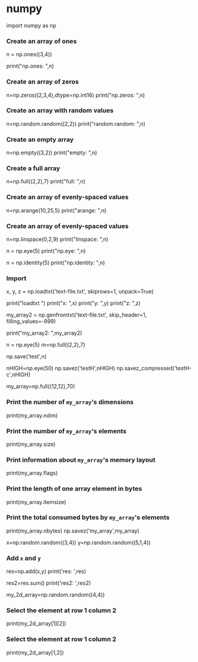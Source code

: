 # numpy

import numpy as np

### Create an array of ones
n = np.ones((3,4))

print("np.ones: ",n)
### Create an array of zeros

n=np.zeros((2,3,4),dtype=np.int16)
print("np.zeros: ",n)

### Create an array with random values
n=np.random.random((2,2))
print("random.random: ",n)

### Create an empty array
n=np.empty((3,2))
print("empty: ",n)

### Create a full array
n=np.full((2,2),7)
print("full: ",n)

### Create an array of evenly-spaced values
n=np.arange(10,25,5)
print("arange: ",n)

### Create an array of evenly-spaced values
n=np.linspace(0,2,9)
print("linspace: ",n)

n = np.eye(5)
print("np.eye: ",n)

n = np.identity(5)
print("np.identity: ",n)

### Import
x, y, z = np.loadtxt('text-file.txt', skiprows=1, unpack=True)

print("loadtxt ")
print("x: ",x)
print("y: ",y)
print("z: ",z)

my_array2 = np.genfromtxt('text-file.txt',
                      skip_header=1,
                      filling_values=-999)

print("my_array2: ",my_array2)

n = np.eye(5)
m=np.full((2,2),7)

np.save('test',n)

nHIGH=np.eye(50)
np.savez('testH',nHIGH)
np.savez_compressed('testH-c',nHIGH)

my_array=np.full((12,12),70)

### Print the number of `my_array`'s dimensions
print(my_array.ndim)

### Print the number of `my_array`'s elements
print(my_array.size)

### Print information about `my_array`'s memory layout
print(my_array.flags)

### Print the length of one array element in bytes
print(my_array.itemsize)

### Print the total consumed bytes by `my_array`'s elements
print(my_array.nbytes)
np.savez('my_array',my_array)

x=np.random.random((3,4))
y=np.random.random((5,1,4))

### Add `x` and `y`
res=np.add(x,y)
print('res: ',res)

res2=res.sum()
print('res2: ',res2)

my_2d_array=np.random.random((4,4))

### Select the element at row 1 column 2
print(my_2d_array[1][2])

### Select the element at row 1 column 2
print(my_2d_array[1,2])
